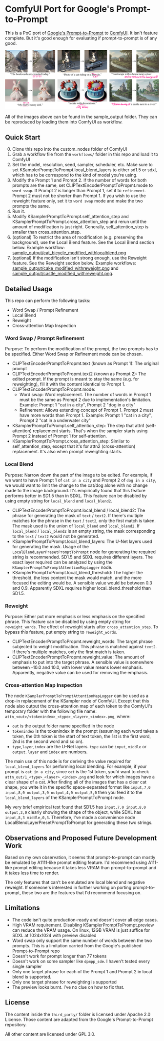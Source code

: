 # ComfyUI Port for Google's Prompt-to-Prompt

This is a PoC port of [Google's Prompt-to-Prompt](https://github.com/google/prompt-to-prompt/) to [ComfyUI](https://github.com/comfyanonymous/ComfyUI). It isn't feature complete. But it's good enough for evaluating if prompt-to-prompt is of any good.

![A teaser image showcasing what this repository does](teaser.png)

All of the images above can be found in the sample_output folder. They can be reproduced by loading them into ComfyUI as workflow.

## Quick Start

0. Clone this repo into the custom_nodes folder of ComfyUI
1. Grab a workflow file from the `workflows/` folder in this repo and load it to ComfyUI
2. Set the model, resolution, seed, sampler, scheduler, etc. Make sure to set KSamplerPromptToPrompt.local_blend_layers to either sd1.5 or sdxl, which has to be correspond to the kind of model you're using.
3. Modify the Prompt 1 and Prompt 2. If the number of words for both prompts are the same, set CLIPTextEncoderPromptToPropmt.mode to `word swap`. If Prompt 2 is longer than Prompt 1, set it to `refinement`. Prompt 2 must not be shorter than Prompt 1. If you wish to use the reweight feature only, set it to `word swap` mode and make the two prompts the same.
4. Run it.
5. Modify KSamplerPromptToPrompt.self_attention_step and KSamplerPromptToPrompt.cross_attention_step and rerun until the amount of modification is just right. Generally, self_attention_step is smaller than cross_attention_step.
6. (optional) To restrict the area of modification (e.g. preserving the background), use the Local Blend feature. See the Local Blend section below. Example workflow: [sample_output/cat_bicycle_modified_withlocalblend.png](sample_output/cat_bicycle_modified_withlocalblend.png)
7. (optional) If the modification isn't strong enough, use the Reweight feature. See the Reweight section below. Example workflows: [sample_output/cake_modified_withreweight.png](sample_output/cake_modified_withreweight.png) and [sample_output/castle_modified_withreweight.png](sample_output/castle_modified_withreweight.png).

## Detailed Usage

This repo can perform the following tasks:

* Word Swap / Prompt Refinement
* Local Blend
* Reweight
* Cross-attention Map Inspection

### Word Swap / Prompt Refinement

Purpose: To perform the modification of the prompt, the two prompts has to be specified. Either Word Swap or Refinement mode can be chosen.

* CLIPTextEncoderPromptToPropmt.text (known as Prompt 1): The original prompt
* CLIPTextEncoderPromptToPropmt.text2 (known as Prompt 2): The edited prompt. If the prompt is meant to stay the same (e.g. for reweighting), fill it with the content identical to Prompt 1.
* CLIPTextEncoderPromptToPropmt.mode:
	* Word swap: Word replacement. The number of words in Prompt 1 must be the same as Prompt 2 due to implementation's limitation. Example: Prompt 1 "cat in a city", Prompt 2 "dog in a city"
	* Refinement: Allows extending concept of Prompt 1. Prompt 2 must have more words than Prompt 1. Example: Prompt 1 "cat in a city", Prompt 2 "cat in a underwater city"
* KSamplerPromptToPrompt.self_attention_step: The step that attn1 (self-attention) replacement starts. That's when the sampler starts using Prompt 2 instead of Prompt 1 for self-attention.
* KSamplerPromptToPrompt.cross_attention_step: Similar to self_attention_step, except that it's for attn2 (cross-attention) replacement. It's also when prompt reweighting starts.

### Local Blend

Purpose: Narrow down the part of the image to be edited. For example, if we want to have Prompt 1 of `cat in a city` and Prompt 2 of `dog in a city`, we would want to limit the change to the cat/dog alone with no change made to the image background. It's empirically found that this feature performs better in SD1.5 than in SDXL. This feature can be disabled by using empty string for `local_blend` and `local_blend2`.

* CLIPTextEncoderPromptToPropmt.local_blend / local_blend2: The phrase for generating the mask of `text` / `text2`. If there's multiple matches for the phrase in the `text` / `text2`, only the first match is taken. The mask used is the union of `local_blend` and `local_blend2`. If `local_blend` / `local_blend2` is an empty string, the mask corresponding to the `text` / `text2` would not be generated.
* KSamplerPromptToPrompt.local_blend_layers: The U-Net layers used for generating the mask. Usage of the `LocalBlendLayerPresetPromptToPrompt` node for generating the required string is recommended. SD1.5 and SDXL requires different layers. The exact layer required can be analyzed by using the `KSamplerPromptToPromptAttentionMapLogger` node.
* KSamplerPromptToPrompt.local_blend_threshold: The higher the threshold, the less content the mask would match, and the more focused the editing would be. A sensible value would be between 0.3 and 0.9. Apparently SDXL requires higher local_blend_threshold than SD1.5.

### Reweight

Purpose: Either put more emphasis or less emphasis on the specified phrase. This feature can be disabled by using empty string for `reweight_words`. The effect of reweight starts after `cross_attention_step`. To bypass this feature, put empty string to `reweight_words`.

* CLIPTextEncoderPromptToPropmt.reweight_words: The target phrase subjected to weight modification. This phrase is matched against `text2`. If there's multiple matches, only the first match is taken.
* CLIPTextEncoderPromptToPropmt.reweight_value: The amount of emphasis to put into the target phrase. A sensible value is somewhere between -10.0 and 10.0, with lower value means lower emphasis. Apparently, negative value can be used for removing the emphasis.

### Cross-attention Map Inspection

The node `KSamplerPromptToPromptAttentionMapLogger` can be used as a drop-in replacement of the KSampler node of ComfyUI. Except that this node also output the cross-attention map of each token to the ComfyUI's temporary folder with the following file name: `attn_<out>/<tokenindex>_<type>_<layer>_<index>.png`, where:

* `out` is the output folder name specified in the node
* `tokenindex` is the tokenindex in the prompt (assuming each word takes a token, the 0th token is the start of text token, the 1st is the first word, 2nd is the second word and so on).
* `type`,`layer`,`index` are the U-Net layers. `type` can be `input`, `middle` or `output`. `layer` and `index` are numbers.

The main use of this node is for deriving the value required for `local_blend_layers` for performing local blending. For example, if your prompt is `cat in a city`, since `cat` is the 1st token, you'd want to check `attn_out/1_<type>_<layer>_<index>.png` and look for which images have a clear shape of a cat. After finding all of the images that has a clear cat shape, you write it in the specific space-separated format like `input,7,0 input,8,0 output,3,0 output,4,0 output,5,0` then you feed it to the `local_blend_layers` of the KSamplerPromptToPrompt node.

My very brief empirical test found that SD1.5 has `input,7,0 input,8,0 output,3,0` clearly showing the shape of the object, while SDXL has `input,8,3 middle,0,3`. Therefore, I've made a convenience node LocalBlendLayerPresetPromptToPrompt for generating these two strings.

## Observations and Proposed Future Development Work
			
Based on my own observation, it seems that prompt-to-prompt can mostly be emulated by A1111-like prompt editing feature. I'd recommend using A111-like prompt editing because it takes less VRAM than prompt-to-prompt and it takes less time to render.

The only features that can't be emulated are local blend and negative reweight. If someone's interested in further working on porting prompt-to-prompt, these two are the features that I'd recommend focusing on.

## Limitations

* The code isn't quite production-ready and doesn't cover all edge cases.
* High VRAM requirement. Disabling KSamplerPromptToPrompt.preview can reduce the VRAM usage. On linux, 12GB VRAM is just suffice for SDXL at 1024x1024 with preview disabled
* Word swap only support the same number of words between the two prompts. This is a limitation carried from the Google's published Prompt-to-Prompt repo
* Doesn't work for prompt longer than 77 tokens
* Doesn't work on some sampler like `dpmpp_sde`. I haven't tested every single sampler
* Only one target phrase for each of the Prompt 1 and Prompt 2 in local blend is supported.
* Only one target phrase for reweighting is supported
* The preview looks burnt. I've no clue on how to fix that.

## License

The content inside the `third_party/` folder is licensed under Apache 2.0 License. Those content are adapted from the Google's Prompt-to-Prompt repository.

All other content are licensed under GPL 3.0.

